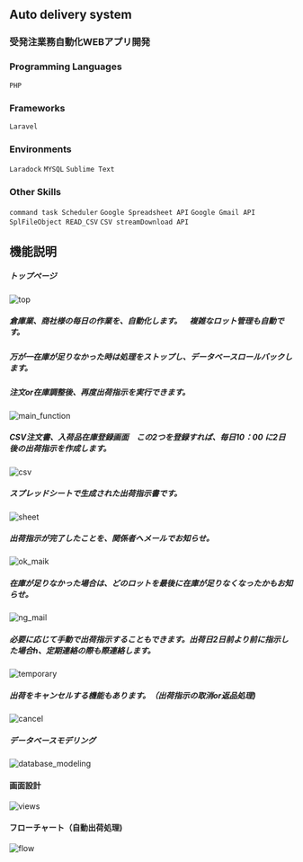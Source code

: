 ## Auto delivery system
### 受発注業務自動化WEBアプリ開発

### Programming Languages
`PHP`

### Frameworks
`Laravel`

### Environments
`Laradock` `MYSQL` `Sublime Text`

### Other Skills
`command task Scheduler` `Google Spreadsheet API` `Google Gmail API` `SplFileObject READ_CSV` `CSV streamDownload API`

## 機能説明
##### トップページ
![top](https://user-images.githubusercontent.com/68208676/96365974-8a13bc00-117f-11eb-90da-efd150a36813.jpg)

##### 倉庫業、商社様の毎日の作業を、自動化します。　複雑なロット管理も自動です。
##### 万が一在庫が足りなかった時は処理をストップし、データベースロールバックします。
##### 注文or在庫調整後、再度出荷指示を実行できます。
![main_function](https://user-images.githubusercontent.com/68208676/96365987-9d268c00-117f-11eb-9993-cd3f75a996f2.jpg)

##### CSV注文書、入荷品在庫登録画面　この2つを登録すれば、毎日10：00 に2日後の出荷指示を作成します。
![csv](https://user-images.githubusercontent.com/68208676/96367479-078ffa00-1189-11eb-9dbb-f03ce1ed5460.jpg)

##### スプレッドシートで生成された出荷指示書です。
![sheet](https://user-images.githubusercontent.com/68208676/96367882-65bddc80-118b-11eb-8c8a-f56e704a433f.jpg)

##### 出荷指示が完了したことを、関係者へメールでお知らせ。
![ok_maik](https://user-images.githubusercontent.com/68208676/96367879-635b8280-118b-11eb-9ec0-ad014b1e1ea9.jpg)

##### 在庫が足りなかった場合は、どのロットを最後に在庫が足りなくなったかもお知らせ。
![ng_mail](https://user-images.githubusercontent.com/68208676/96367480-0ced4480-1189-11eb-922b-debec50f0456.jpg)

##### 必要に応じて手動で出荷指示することもできます。出荷日2日前より前に指示した場合h、定期連絡の際も際連絡します。
![temporary](https://user-images.githubusercontent.com/68208676/96367598-cd732800-1189-11eb-9ba2-5c99d155362b.jpg)

##### 出荷をキャンセルする機能もあります。（出荷指示の取消or返品処理)
![cancel](https://user-images.githubusercontent.com/68208676/96367591-c77d4700-1189-11eb-98af-31493e2615e1.jpg)

##### データベースモデリング
![database_modeling](https://user-images.githubusercontent.com/68208676/96368524-301af280-118f-11eb-9896-cbd9fc8a79d7.jpg)

#### 画面設計
![views](https://user-images.githubusercontent.com/68208676/96368519-2abda800-118f-11eb-9129-e67286cdebc1.jpg)

#### フローチャート（自動出荷処理)
![flow](https://user-images.githubusercontent.com/68208676/96368522-2db89880-118f-11eb-814e-cda4539a6b19.jpg)


